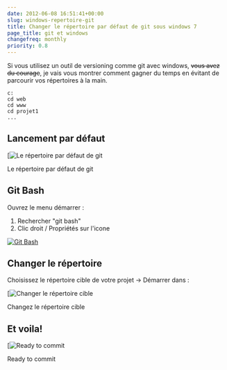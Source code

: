 ```yaml
---
date: 2012-06-08 16:51:41+00:00
slug: windows-repertoire-git
title: Changer le répertoire par défaut de git sous windows 7
page_title: git et windows
changefreq: monthly
priority: 0.8
---
```


Si vous utilisez un outil de versioning comme git avec windows, <del>vous avez du courage</del>, je vais vous montrer comment gagner du temps en évitant de parcourir vos répertoires à la main.

    c:
    cd web
    cd www
    cd projet1
    ...

## Lancement par défaut

[![Le répertoire par défaut de git](blog/legacy/2012/06/1.default.jpg?raw=true)

Le répertoire par défaut de git


## Git Bash

Ouvrez le menu démarrer :

1. Rechercher "git bash"
2. Clic droit / Propriétés sur l'icone

[![Git Bash](blog/legacy/2012/06/2.gitBash.jpg?raw=true)](blog/legacy/2012/06/2.gitBash.jpg?raw=true)


## Changer le répertoire

Choisissez le répertoire cible de votre projet -> Démarrer dans :

[![Changer le répertoire cible](blog/legacy/2012/06/3.changeURL.jpg?raw=true)

Changez le répertoire cible


## Et voila!

[![Ready to commit](blog/legacy/2012/06/4.newRoot.jpg?raw=true)

Ready to commit
